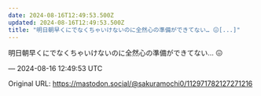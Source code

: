 ```yaml
---
date: 2024-08-16T12:49:53.500Z
updated: 2024-08-16T12:49:53.500Z
title: "明日朝早くにでなくちゃいけないのに全然心の準備ができてない… 😖[...]"
---
```


<p>明日朝早くにでなくちゃいけないのに全然心の準備ができてない… 😖</p>

&mdash; 2024-08-16 12:49:53 UTC

Original URL: https://mastodon.social/@sakuramochi0/112971782127271216
